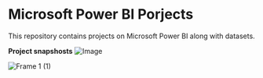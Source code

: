 # Microsoft Power BI Porjects

This repository contains projects on Microsoft Power BI along with datasets. 

**Project snapshosts**
![Image](https://github.com/user-attachments/assets/90ba036a-8029-4ac4-97b5-f3fa226e23e1)

![Frame 1 (1)](https://github.com/user-attachments/assets/20140624-7941-457c-a410-7ff795f95584)


